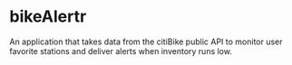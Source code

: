 # bikeAlertr
An application that takes data from the citiBike public API to monitor user favorite stations and deliver alerts when inventory runs low.
